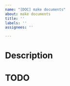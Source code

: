 ```yaml
---
name: "[DOC] make documents"
about: make documents
title: ''
labels: ''
assignees: ''

---
```


# Description

# TODO
